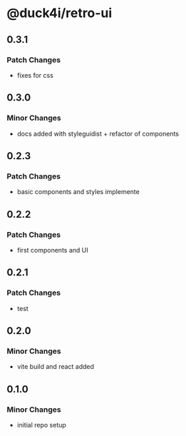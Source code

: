 # @duck4i/retro-ui

## 0.3.1

### Patch Changes

- fixes for css

## 0.3.0

### Minor Changes

- docs added with styleguidist + refactor of components

## 0.2.3

### Patch Changes

- basic components and styles implemente

## 0.2.2

### Patch Changes

- first components and UI

## 0.2.1

### Patch Changes

- test

## 0.2.0

### Minor Changes

- vite build and react added

## 0.1.0

### Minor Changes

- initial repo setup
